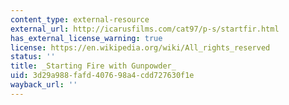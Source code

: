 ```yaml
---
content_type: external-resource
external_url: http://icarusfilms.com/cat97/p-s/startfir.html
has_external_license_warning: true
license: https://en.wikipedia.org/wiki/All_rights_reserved
status: ''
title: _Starting Fire with Gunpowder_
uid: 3d29a988-fafd-4076-98a4-cdd727630f1e
wayback_url: ''
---
```

